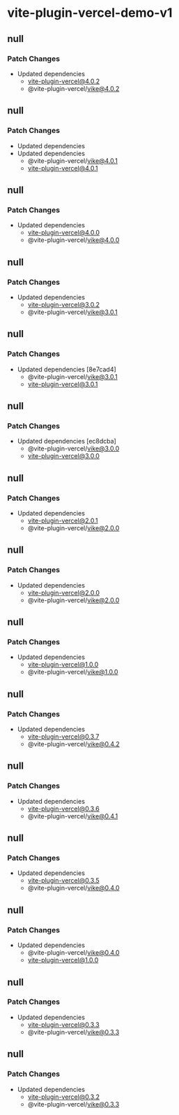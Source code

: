 # vite-plugin-vercel-demo-v1

## null

### Patch Changes

- Updated dependencies
  - vite-plugin-vercel@4.0.2
  - @vite-plugin-vercel/vike@4.0.2

## null

### Patch Changes

- Updated dependencies
- Updated dependencies
  - @vite-plugin-vercel/vike@4.0.1
  - vite-plugin-vercel@4.0.1

## null

### Patch Changes

- Updated dependencies
  - vite-plugin-vercel@4.0.0
  - @vite-plugin-vercel/vike@4.0.0

## null

### Patch Changes

- Updated dependencies
  - vite-plugin-vercel@3.0.2
  - @vite-plugin-vercel/vike@3.0.1

## null

### Patch Changes

- Updated dependencies [8e7cad4]
  - @vite-plugin-vercel/vike@3.0.1
  - vite-plugin-vercel@3.0.1

## null

### Patch Changes

- Updated dependencies [ec8dcba]
  - @vite-plugin-vercel/vike@3.0.0
  - vite-plugin-vercel@3.0.0

## null

### Patch Changes

- Updated dependencies
  - vite-plugin-vercel@2.0.1
  - @vite-plugin-vercel/vike@2.0.0

## null

### Patch Changes

- Updated dependencies
  - vite-plugin-vercel@2.0.0
  - @vite-plugin-vercel/vike@2.0.0

## null

### Patch Changes

- Updated dependencies
  - vite-plugin-vercel@1.0.0
  - @vite-plugin-vercel/vike@1.0.0

## null

### Patch Changes

- Updated dependencies
  - vite-plugin-vercel@0.3.7
  - @vite-plugin-vercel/vike@0.4.2

## null

### Patch Changes

- Updated dependencies
  - vite-plugin-vercel@0.3.6
  - @vite-plugin-vercel/vike@0.4.1

## null

### Patch Changes

- Updated dependencies
  - vite-plugin-vercel@0.3.5
  - @vite-plugin-vercel/vike@0.4.0

## null

### Patch Changes

- Updated dependencies
  - @vite-plugin-vercel/vike@0.4.0
  - vite-plugin-vercel@1.0.0

## null

### Patch Changes

- Updated dependencies
  - vite-plugin-vercel@0.3.3
  - @vite-plugin-vercel/vike@0.3.3

## null

### Patch Changes

- Updated dependencies
  - vite-plugin-vercel@0.3.2
  - @vite-plugin-vercel/vike@0.3.3
